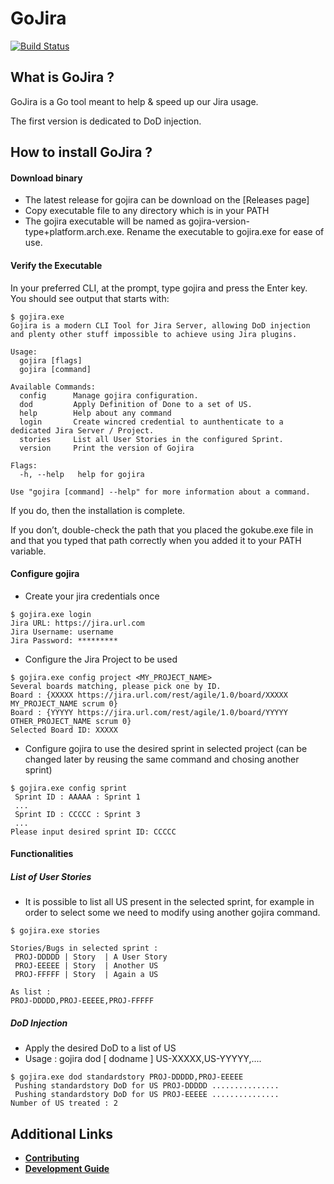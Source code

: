 # GoJira
 [![Build Status](https://travis-ci.org/jurocknsail/gojira.svg?branch=master)](https://travis-ci.com/gemalto/gokube)

<!--![gokube](https://gemalto.github.io/gokube/logo/gokube_150x150.png) -->

## What is GoJira ?

GoJira is a Go tool meant to help & speed up our Jira usage.

The first version is dedicated to DoD injection.


## How to install GoJira ?

#### Download binary

* The latest release for gojira can be download on the [Releases page]<!-- (https://github.com/gemalto/gokube/releases/latest). -->
* Copy executable file to any directory which is in your PATH
* The gojira executable will be named as gojira-version-type+platform.arch.exe. Rename the executable to gojira.exe for ease of use.

#### Verify the Executable

In your preferred CLI, at the prompt, type gojira and press the Enter key. You should see output that starts with:

```shell
$ gojira.exe
Gojira is a modern CLI Tool for Jira Server, allowing DoD injection and plenty other stuff impossible to achieve using Jira plugins.

Usage:
  gojira [flags]
  gojira [command]

Available Commands:
  config      Manage gojira configuration.
  dod         Apply Definition of Done to a set of US.
  help        Help about any command
  login       Create wincred credential to aunthenticate to a dedicated Jira Server / Project.
  stories     List all User Stories in the configured Sprint.
  version     Print the version of Gojira

Flags:
  -h, --help   help for gojira

Use "gojira [command] --help" for more information about a command.

```
If you do, then the installation is complete.

If you don’t, double-check the path that you placed the gokube.exe file in and that you typed that path correctly when you added it to your PATH variable.

#### Configure gojira

* Create your jira credentials once

```shell
$ gojira.exe login
Jira URL: https://jira.url.com
Jira Username: username
Jira Password: *********
```

* Configure the Jira Project to be used

```shell
$ gojira.exe config project <MY_PROJECT_NAME>
Several boards matching, please pick one by ID.
Board : {XXXXX https://jira.url.com/rest/agile/1.0/board/XXXXX MY_PROJECT_NAME scrum 0}
Board : {YYYYY https://jira.url.com/rest/agile/1.0/board/YYYYY OTHER_PROJECT_NAME scrum 0}
Selected Board ID: XXXXX
```

* Configure gojira to use the desired sprint in selected project (can be changed later by reusing the same command and chosing another sprint)

```shell
$ gojira.exe config sprint
 Sprint ID : AAAAA : Sprint 1
 ...
 Sprint ID : CCCCC : Sprint 3
 ...
Please input desired sprint ID: CCCCC
```

#### Functionalities

##### List of User Stories

* It is possible to list all US present in the selected sprint, for example in order to select some we need to modify using another gojira command.

```shell
$ gojira.exe stories
 
Stories/Bugs in selected sprint :
 PROJ-DDDDD | Story  | A User Story
 PROJ-EEEEE | Story  | Another US   
 PROJ-FFFFF | Story  | Again a US   
 
As list :
PROJ-DDDDD,PROJ-EEEEE,PROJ-FFFFF
```

##### DoD Injection

* Apply the desired DoD to a list of US
* Usage : gojira dod [ dodname ] US-XXXXX,US-YYYYY,....

```shell
$ gojira.exe dod standardstory PROJ-DDDDD,PROJ-EEEEE
 Pushing standardstory DoD for US PROJ-DDDDD ...............
 Pushing standardstory DoD for US PROJ-EEEEE ...............
Number of US treated : 2
```

## Additional Links

* [**Contributing**](./CONTRIBUTING.md)
* [**Development Guide**](./docs/developer-guide.md)

